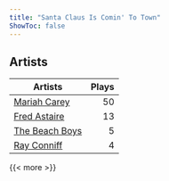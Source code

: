 ```yaml
---
title: "Santa Claus Is Comin' To Town"
ShowToc: false
---
```


## Artists
Artists | Plays 
----- | -----: 
[Mariah Carey](/artists/mariah-carey-31885) | 50
[Fred Astaire](/artists/fred-astaire-6815) | 13
[The Beach Boys](/artists/the-beach-boys-3455) | 5
[Ray Conniff](/artists/ray-conniff-104848) | 4

{{< more >}}